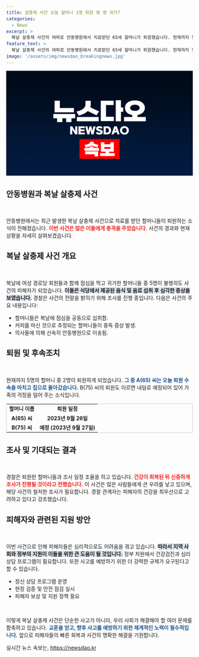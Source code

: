 ```yaml
---
title: 살충제 사건 오늘 할머니 1명 퇴원 몇 명 귀가?
categories:
  - News
excerpt: >
  복날 살충제 사건의 여파로 안동병원에서 치료받던 65세 할머니가 퇴원했습니다. 현재까지 5명 중 2명이 퇴원하며, 나머지 환자들도 곧 건강을 회복할 예정입니다. 경찰은 이들을 상대로 조사를 계획 중입니다. 클릭하여 사건의 전말을 파헤쳐보세요!
feature_text: >
  복날 살충제 사건의 여파로 안동병원에서 치료받던 65세 할머니가 퇴원했습니다. 현재까지 5명 중 2명이 퇴원하며, 나머지 환자들도 곧 건강을 회복할 예정입니다. 경찰은 이들을 상대로 조사를 계획 중입니다. 클릭하여 사건의 전말을 파헤쳐보세요!
image: '/assets/img/newsdao_breakingnews.jpg'
---
```


<p><img src="/assets/img/newsdao_breakingnews.jpg" alt="ontimetimes 속보" /></p>

<h2 data-ke-size="size26">안동병원과 복날 살충제 사건</h2>

<p data-ke-size="size16">&nbsp;</p>

<p>안동병원에서는 최근 발생한 복날 살충제 사건으로 치료를 받던 할머니들이 퇴원하는 소식이 전해졌습니다. <b><span style="color: #ee2323;">이번 사건은 많은 이들에게 충격을 주었습니다.</span></b> 사건의 경과와 현재 상황을 자세히 살펴보겠습니다.</p>

<h2 data-ke-size="size26">복날 살충제 사건 개요</h2>

<p data-ke-size="size16">&nbsp;</p>

<p>복날에 여성 경로당 회원들과 함께 점심을 먹고 귀가한 할머니들 중 5명이 불행히도 사건의 피해자가 되었습니다. <b><span style="background-color: #21538527;">이들은 식당에서 제공된 음식 및 음료 섭취 후 심각한 증상을 보였습니다.</span></b> 경찰은 사건의 전말을 밝히기 위해 조사를 진행 중입니다. 다음은 사건의 주요 내용입니다:</p>

<ul>
    <li>할머니들은 복날에 점심을 공동으로 섭취함.</li>
    <li>커피를 마신 것으로 추정되는 할머니들이 중독 증상 발생.</li>
    <li>의사들에 의해 신속히 안동병원으로 이송됨.</li>
</ul>

<h2 data-ke-size="size26">퇴원 및 후속조치</h2>

<p data-ke-size="size16">&nbsp;</p>

<p>현재까지 5명의 할머니 중 2명이 퇴원하게 되었습니다. <b><span style="color: #1a5490;">그 중 A(65) 씨는 오늘 퇴원 수속을 마치고 집으로 돌아갔습니다.</span></b> B(75) 씨의 퇴원도 이르면 내일로 예정되어 있어 가족의 걱정을 덜어 주는 소식입니다.</p>

<table style="width: 100%; border: 1px solid #ccc;">
    <tr>
        <td style="text-align: center; height: 17px;"><b>할머니 이름</b></td>
        <td style="text-align: center; height: 17px;"><b>퇴원 일정</b></td>
    </tr>
    <tr>
        <td style="text-align: center; height: 17px;"><b>A(65) 씨</b></td>
        <td style="text-align: center; height: 17px;"><b>2023년 9월 26일</b></td>
    </tr>
    <tr>
        <td style="text-align: center; height: 17px;"><b>B(75) 씨</b></td>
        <td style="text-align: center; height: 17px;"><b>예정 (2023년 9월 27일)</b></td>
    </tr>
</table>

<h2 data-ke-size="size26">조사 및 기대되는 결과</h2>

<p data-ke-size="size16">&nbsp;</p>

<p>경찰은 퇴원한 할머니들과 조사 일정 조율을 하고 있습니다. <b><span style="color: #ee2323;">건강이 회복된 뒤 신중하게 조사가 진행될 것이라고 전했습니다.</span></b> 이 사건은 많은 사람들에게 큰 우려를 낳고 있으며, 해당 사건의 철저한 조사가 필요합니다. 경찰 관계자는 피해자의 건강을 최우선으로 고려하고 있다고 강조했습니다.</p>

<h2 data-ke-size="size26">피해자와 관련된 지원 방안</h2>

<p data-ke-size="size16">&nbsp;</p>

<p>이번 사건으로 인해 피해자들은 심리적으로도 어려움을 겪고 있습니다. <b><span style="background-color: #21538527;">따라서 지역 사회와 정부의 지원이 이들을 위한 큰 도움이 될 것입니다.</span></b> 정부 차원에서 건강검진과 심리 상담 프로그램이 필요합니다. 또한 사고를 예방하기 위한 더 강력한 규제가 요구된다고 할 수 있습니다.</p>

<ul>
    <li>정신 상담 프로그램 운영</li>
    <li>현장 검증 및 안전 점검 실시</li>
    <li>피해자 보상 및 지원 정책 필요</li>
</ul>

<p data-ke-size="size16">&nbsp;</p>

<p>이렇게 복날 살충제 사건은 단순한 사고가 아니라, 우리 사회가 해결해야 할 여러 문제를 함축하고 있습니다. <b><span style="color: #1a5490;">교훈을 얻고, 향후 사고를 예방하기 위한 체계적인 노력이 필수적입니다.</span></b> 앞으로 피해자들의 빠른 회복과 사건의 명확한 해결을 기원합니다.</p>
실시간 뉴스 속보는, <a href="https://newsdao.kr" rel="dofollow">https://newsdao.kr</a>


